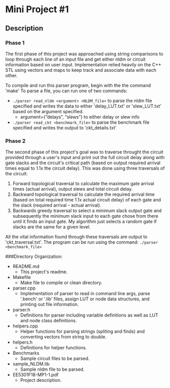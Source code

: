 # Mini Project #1

## Description

### Phase 1
The first phase of this project was approached using string comparisons to loop through each line of an input file and get either nldm or circuit information based on user input. Implementation relied heavily on the C++ STL using vectors and maps to keep track and associate data with each other. 

To compile and run this parser program, begin with the the command 'make'
To parse a file, you can run one of two commands:
* `./parser read_nldm <argument> <NLDM_file>` to parse the nldm file specified and writes the data to either 'delay_LUT.txt' or 'slew_LUT.txt' based on the argument specified.
	* argument={“delays”, “slews”} to either delay or slew info
* `./parser read_ckt <benchmark_file>` to parse the benchmark file specified and writes the output to 'ckt_details.txt'

### Phase 2
The second phase of this project's goal was to traverse throught the circuit provided through a user's input and print out the full circuit delay along with gate slacks and the circuit's critical path (based on output required arrival times equal to 1.1x the circuit delay). This was done using three traversals of the circuit: 
1. Forward topological traversal to calculate the maximum gate arrival times (actual arrival), output slews and total circuit delay. 
2. Backward topological traversal to calculate the required arrival time (based on total  required time 1.1x actual circuit delay) of each gate and the slack (required arrival - actual arrival). 
3. Backwards greedy traversal to select a minimum slack output gate and subsequently the minimum slack input to each gate chose from there until it finds an input gate. My algorithm just selects a random gate if slacks are the same for a given level.  

All the vital information found through these traversals are output to 'ckt_traversal.txt'. The program can be run using the command: `./parser  <benchmark_file>`

###Directory Organization:
* README.md
	- This project's readme.
* Makefile
	- Make file to compile or clean directory.
* parser.cpp
	- Implementation of parser to read in command line args, parse '.bench' or '.lib' files, assign LUT or node data structures, and printing out file information.
* parser.h
	- Definitions for parser including variable definitions as well as LUT and node class definitions. 
* helpers.cpp
	- Helper functions for parsing strings (spliting and finds) and converting vectors from string to double. 
* helpers.h
	- Definitions for helper functions.
* Benchmarks
	- Sample circuit files to be parsed.
* sample_NLDM.lib
	- Sample nldm file to be parsed.
* EE5301F18-MP1-1.pdf
	- Project description.

